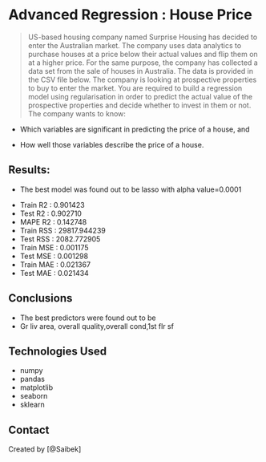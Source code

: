 # Advanced Regression : House Price
>  US-based housing company named Surprise Housing has decided to enter the Australian market. The company uses data analytics to purchase houses at a price below their actual values and flip them on at a higher price. For the same purpose, the company has collected a data set from the sale of houses in Australia. The data is provided in the CSV file below.
The company is looking at prospective properties to buy to enter the market. You are required to build a regression model using regularisation in order to predict the actual value of the prospective properties and decide whether to invest in them or not.
The company wants to know:

* Which variables are significant in predicting the price of a house, and

* How well those variables describe the price of a house.


<!-- You can include any other section that is pertinent to your problem -->

## Results:
- The best model was found out to be lasso with alpha value=0.0001
* Train R2	: 0.901423
* Test R2	: 0.902710
* MAPE R2	: 0.142748
* Train RSS	: 29817.944239
* Test RSS	: 2082.772905
* Train MSE	: 0.001175
* Test MSE	: 0.001298
* Train MAE	: 0.021367
* Test MAE	: 0.021434

<!-- You don't have to answer all the questions - just the ones relevant to your project. -->

## Conclusions
- The best predictors were found out to be
- Gr liv area, overall quality,overall cond,1st flr sf

<!-- You don't have to answer all the questions - just the ones relevant to your project. -->


## Technologies Used
- numpy
- pandas
- matplotlib
- seaborn
- sklearn
<!-- As the libraries versions keep on changing, it is recommended to mention the version of library used in this project -->

## Contact
Created by [@Saibek] 


<!-- Optional -->
<!-- ## License -->
<!-- This project is open source and available under the [... License](). -->

<!-- You don't have to include all sections - just the one's relevant to your project -->
